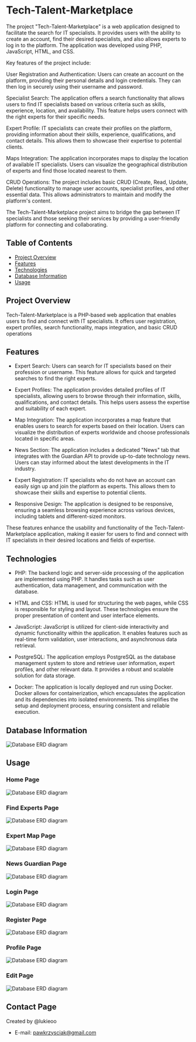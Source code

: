 # Tech-Talent-Marketplace
The project "Tech-Talent-Marketplace" is a web application designed to facilitate the search for IT specialists. It provides users with the ability to create an account, find their desired specialists, and also allows experts to log in to the platform. The application was developed using PHP, JavaScript, HTML, and CSS.

Key features of the project include:

User Registration and Authentication: Users can create an account on the platform, providing their personal details and login credentials. They can then log in securely using their username and password.

Specialist Search: The application offers a search functionality that allows users to find IT specialists based on various criteria such as skills, experience, location, and availability. This feature helps users connect with the right experts for their specific needs.

Expert Profile: IT specialists can create their profiles on the platform, providing information about their skills, experience, qualifications, and contact details. This allows them to showcase their expertise to potential clients.

Maps Integration: The application incorporates maps to display the location of available IT specialists. Users can visualize the geographical distribution of experts and find those located nearest to them.

CRUD Operations: The project includes basic CRUD (Create, Read, Update, Delete) functionality to manage user accounts, specialist profiles, and other essential data. This allows administrators to maintain and modify the platform's content.

The Tech-Talent-Marketplace project aims to bridge the gap between IT specialists and those seeking their services by providing a user-friendly platform for connecting and collaborating.
 
## Table of Contents

- [Project Overview](#project-overview)
- [Features](#features) 
- [Technologies](#technologies)  
- [Database Information](#database-information)
- [Usage](#usage)  

## Project Overview

Tech-Talent-Marketplace is a PHP-based web application that enables users to find and connect with IT specialists. It offers user registration, expert profiles, search functionality, maps integration, and basic CRUD operations

## Features

- Expert Search: Users can search for IT specialists based on their profession or username. This feature allows for quick and targeted searches to find the right experts.

- Expert Profiles: The application provides detailed profiles of IT specialists, allowing users to browse through their information, skills, qualifications, and contact details. This helps users assess the expertise and suitability of each expert.

- Map Integration: The application incorporates a map feature that enables users to search for experts based on their location. Users can visualize the distribution of experts worldwide and choose professionals located in specific areas.

- News Section: The application includes a dedicated "News" tab that integrates with the Guardian API to provide up-to-date technology news. Users can stay informed about the latest developments in the IT industry.

- Expert Registration: IT specialists who do not have an account can easily sign up and join the platform as experts. This allows them to showcase their skills and expertise to potential clients.

- Responsive Design: The application is designed to be responsive, ensuring a seamless browsing experience across various devices, including tablets and different-sized monitors.

These features enhance the usability and functionality of the Tech-Talent-Marketplace application, making it easier for users to find and connect with IT specialists in their desired locations and fields of expertise.


## Technologies

- PHP: The backend logic and server-side processing of the application are implemented using PHP. It handles tasks such as user authentication, data management, and communication with the database.

- HTML and CSS: HTML is used for structuring the web pages, while CSS is responsible for styling and layout. These technologies ensure the proper presentation of content and user interface elements.

- JavaScript: JavaScript is utilized for client-side interactivity and dynamic functionality within the application. It enables features such as real-time form validation, user interactions, and asynchronous data retrieval.

- PostgreSQL: The application employs PostgreSQL as the database management system to store and retrieve user information, expert profiles, and other relevant data. It provides a robust and scalable solution for data storage.

- Docker: The application is locally deployed and run using Docker. Docker allows for containerization, which encapsulates the application and its dependencies into isolated environments. This simplifies the setup and deployment process, ensuring consistent and reliable execution.

## Database Information

![Database ERD diagram](./doc/erd.png)

## Usage 

### Home Page
![Database ERD diagram](./doc/1.png)

### Find Experts Page
![Database ERD diagram](./doc/2.png)

### Expert Map Page
![Database ERD diagram](./doc/3.png)

 ### News Guardian Page
![Database ERD diagram](./doc/4.png)

### Login Page
![Database ERD diagram](./doc/6.png)

 ### Register Page
![Database ERD diagram](./doc/7.png)

### Profile Page
![Database ERD diagram](./doc/8.png)

 ### Edit Page
![Database ERD diagram](./doc/9.png)

## Contact Page
Created by @lukieoo
* E-mail: pawkrzysciak@gmail.com
